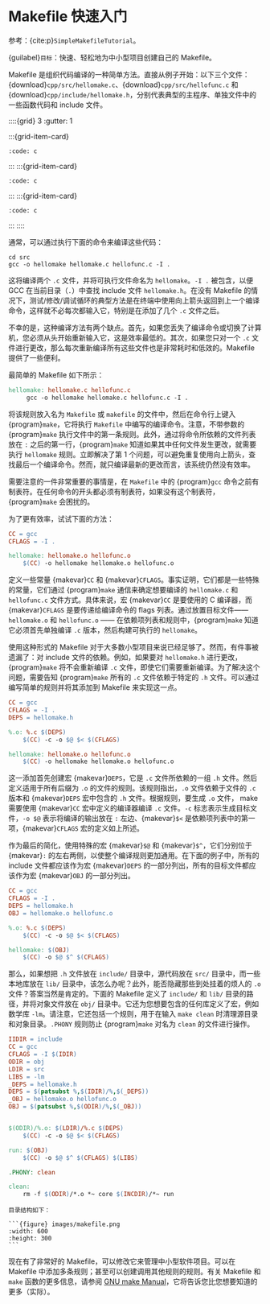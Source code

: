 # Makefile 快速入门

参考：{cite:p}`SimpleMakefileTutorial`。

{guilabel}`目标`：快速、轻松地为中小型项目创建自己的 Makefile。

Makefile 是组织代码编译的一种简单方法。直接从例子开始：以下三个文件：{download}`cpp/src/hellomake.c`、{download}`cpp/src/hellofunc.c` 和 {download}`cpp/include/hellomake.h`，分别代表典型的主程序、单独文件中的一些函数代码和 include 文件。

::::{grid} 3
:gutter: 1

:::{grid-item-card}
```{include} cpp/src/hellomake.c
:code: c
```
:::
:::{grid-item-card}
```{include} cpp/src/hellofunc.c
:code: c
```
:::
:::{grid-item-card}
```{include} cpp/include/hellomake.h
:code: c
```
:::
::::

通常，可以通过执行下面的命令来编译这些代码：

```shell
cd src
gcc -o hellomake hellomake.c hellofunc.c -I .
```

这将编译两个 `.c` 文件，并将可执行文件命名为 `hellomake`。`-I .` 被包含，以便 GCC 在当前目录（`.`）中查找 include 文件 `hellomake.h`。在没有 Makefile 的情况下，测试/修改/调试循环的典型方法是在终端中使用向上箭头返回到上一个编译命令，这样就不必每次都输入它，特别是在添加了几个 `.c` 文件之后。

不幸的是，这种编译方法有两个缺点。首先，如果您丢失了编译命令或切换了计算机，您必须从头开始重新输入它，这是效率最低的。其次，如果您只对一个 `.c` 文件进行更改，那么每次重新编译所有这些文件也是非常耗时和低效的。Makefile 提供了一些便利。

最简单的 Makefile 如下所示：

```Makefile
hellomake: hellomake.c hellofunc.c
     gcc -o hellomake hellomake.c hellofunc.c -I .
```

将该规则放入名为 `Makefile` 或 `makefile` 的文件中，然后在命令行上键入 {program}`make`，它将执行 `Makefile` 中编写的编译命令。注意，不带参数的 {program}`make` 执行文件中的第一条规则。此外，通过将命令所依赖的文件列表放在 `:` 之后的第一行，{program}`make` 知道如果其中任何文件发生更改，就需要执行 `hellomake` 规则。立即解决了第 1 个问题，可以避免重复使用向上箭头，查找最后一个编译命令。然而，就只编译最新的更改而言，该系统仍然没有效率。

需要注意的一件非常重要的事情是，在 `Makefile` 中的 {program}`gcc` 命令之前有制表符。在任何命令的开头都必须有制表符，如果没有这个制表符，{program}`make` 会困扰的。

为了更有效率，试试下面的方法：

```Makefile
CC = gcc
CFLAGS = -I .

hellomake: hellomake.o hellofunc.o
	$(CC) -o hellomake hellomake.o hellofunc.o
```

定义一些常量 {makevar}`CC` 和 {makevar}`CFLAGS`。事实证明，它们都是一些特殊的常量，它们通过 {program}`make` 通信来确定想要编译的 `hellomake.c` 和 `hellofunc.c` 文件方式。具体来说，宏 {makevar}`CC` 是要使用的 C 编译器，而 {makevar}`CFLAGS` 是要传递给编译命令的 flags 列表。通过放置目标文件—— `hellomake.o` 和 `hellofunc.o` —— 在依赖项列表和规则中，{program}`make` 知道它必须首先单独编译 `.c` 版本，然后构建可执行的 `hellomake`。

使用这种形式的 Makefile 对于大多数小型项目来说已经足够了。然而，有件事被遗漏了：对 include 文件的依赖。例如，如果要对 `hellomake.h` 进行更改，{program}`make` 将不会重新编译 `.c` 文件，即使它们需要重新编译。为了解决这个问题，需要告知 {program}`make` 所有的 `.c` 文件依赖于特定的 `.h` 文件。可以通过编写简单的规则并将其添加到 Makefile 来实现这一点。

```Makefile
CC = gcc
CFLAGS = -I .
DEPS = hellomake.h

%.o: %.c $(DEPS)
	$(CC) -c -o $@ $< $(CFLAGS)

hellomake: hellomake.o hellofunc.o
	$(CC) -o hellomake hellomake.o hellofunc.o
```

这一添加首先创建宏 {makevar}`DEPS`，它是 `.c` 文件所依赖的一组 `.h` 文件。然后定义适用于所有后缀为 `.o` 的文件的规则。该规则指出，`.o` 文件依赖于文件的 `.c` 版本和 {makevar}`DEPS` 宏中包含的 `.h` 文件。根据规则，要生成 `.o` 文件， make 需要使用 {makevar}`CC` 宏中定义的编译器编译 `.c` 文件。`-c` 标志表示生成目标文件，`-o $@` 表示将编译的输出放在 `:` 左边、{makevar}`$<` 是依赖项列表中的第一项，{makevar}`CFLAGS` 宏的定义如上所述。

作为最后的简化，使用特殊的宏 {makevar}`$@` 和 {makevar}`$^`，它们分别位于 {makevar}`:` 的左右两侧，以使整个编译规则更加通用。在下面的例子中，所有的 include 文件都应该作为宏 {makevar}`DEPS` 的一部分列出，所有的目标文件都应该作为宏 {makevar}`OBJ` 的一部分列出。

```Makefile
CC = gcc
CFLAGS = -I .
DEPS = hellomake.h
OBJ = hellomake.o hellofunc.o

%.o: %.c $(DEPS)
	$(CC) -c -o $@ $< $(CFLAGS)

hellomake: $(OBJ)
	$(CC) -o $@ $^ $(CFLAGS)
```

那么，如果想把 `.h` 文件放在 `include/` 目录中，源代码放在 `src/` 目录中，而一些本地库放在 `lib/` 目录中，该怎么办呢？此外，能否隐藏那些到处挂着的烦人的 `.o`文件？答案当然是肯定的。下面的 Makefile 定义了 `include/` 和 `lib/` 目录的路径，并将对象文件放在 `obj/` 目录中。它还为您想要包含的任何库定义了宏，例如数学库 `-lm`。请注意，它还包括一个规则，用于在输入 `make clean` 时清理源目录和对象目录。`.PHONY` 规则防止 {program}`make` 对名为 `clean` 的文件进行操作。

```Makefile
IIDIR = include
CC = gcc
CFLAGS = -I $(IDIR)
ODIR = obj
LDIR = src
LIBS = -lm
_DEPS = hellomake.h
DEPS = $(patsubst %,$(IDIR)/%,$(_DEPS))
_OBJ = hellomake.o hellofunc.o 
OBJ = $(patsubst %,$(ODIR)/%,$(_OBJ))


$(ODIR)/%.o: $(LDIR)/%.c $(DEPS)
	$(CC) -c -o $@ $< $(CFLAGS)

run: $(OBJ)
	$(CC) -o $@ $^ $(CFLAGS) $(LIBS)

.PHONY: clean

clean:
	rm -f $(ODIR)/*.o *~ core $(INCDIR)/*~ run
```

````{note}
目录结构如下：

```{figure} images/makefile.png
:width: 600
:height: 300
```
````

现在有了非常好的 Makefile，可以修改它来管理中小型软件项目。可以在 Makefile 中添加多条规则；甚至可以创建调用其他规则的规则。有关 Makefile 和 `make` 函数的更多信息，请参阅 [GNU make Manual](http://www.gnu.org/software/make/manual/make.html)，它将告诉您比您想要知道的更多（实际）。
